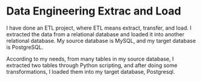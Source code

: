 # Data Engineering Extrac and Load

I have done an ETL project, where ETL means extract, transfer, and load. I extracted the data from a relational database and loaded it into another relational database. My source database is MySQL, and my target database is PostgreSQL.

According to my needs, from many tables in my source database, I extracted two tables through Python scripting, and after doing some transformations, I loaded them into my target database, Postgresql.
